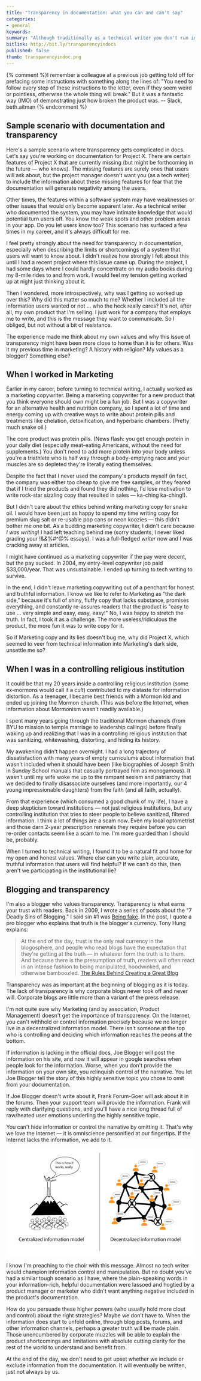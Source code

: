 ```yaml
---
title: "Transparency in documentation: what you can and can't say"
categories:
- general
keywords:
summary: "Although traditionally as a technical writer you don't run into too many ethical scenarios for docs, sometimes you have situations where your ability to be transparent about a system's limitations gets curtailed by marketing or product management. Although it can be frustrating to have your documentation filtered like this, you can take comfort knowing that, given the decentralized nature of information on the web, where users can post information in forums, blogs, or other sites, the information filtered out of your docs will eventually be published online, though most likely not by you."
bitlink: http://bit.ly/transparencyindocs
published: false
thumb: transparencyindoc.png
---
```


{% comment %}I remember a colleague at a previous job getting told off for prefacing some instructions with something along the lines of: "You need to follow every step of these instructions to the letter, even if they seem weird or pointless, otherwise the whole thing will break." But it was a fantastic way (IMO) of demonstrating just how broken the product was. -- Slack, beth.aitman {% endcomment %}

## Sample scenario with documentation and transparency

Here's a sample scenario where transparency gets complicated in docs. Let's say you're working on documentation for Project X. There are certain features of Project X that are currently missing (but might be forthcoming in the future &mdash; who knows). The missing features are surely ones that users will ask about, but the project manager doesn't want you (as a tech writer) to include the information about these missing features for fear that the documentation will generate negativity among the users.

Other times, the features within a software system may have weaknesses or other issues that would only become apparent later. As a technical writer who documented the system, you may have intimate knowledge that would potential turn users off. You know the weak spots and other problem areas in your app. Do you let users know too? This scenario has surfaced a few times in my career, and it's always difficult for me.

I feel pretty strongly about the need for transparency in documentation, especially when describing the limits or shortcomings of a system that users will want to know about. I didn't realize how strongly I felt about this until I had a recent project where this issue came up. During the project, I had some days where I could hardly concentrate on my audio books during my 8-mile rides to and from work. I would feel my tension getting worked up at night just thinking about it.

Then I wondered, more introspectively, why was I getting so worked up over this? Why did this matter so much to me? Whether I included all the information users wanted or not ... who the heck really cares? It's not, after all, my own product that I'm selling. I just work for a company that employs me to write, and this is the message they want to communicate. So I obliged, but not without a bit of resistance.

The experience made me think about my own values and why this issue of transparency might have been more close to home than it is for others. Was it my previous time in marketing? A history with religion? My values as a blogger? Something else?

## When I worked in Marketing

Earlier in my career, before turning to technical writing, I actually worked as a marketing copywriter. Being a marketing copywriter for a new product that you think everyone should own might be a fun job. But I was a copywriter for an alternative health and nutrition company, so I spent a lot of time and energy coming up with creative ways to write about protein pills and treatments like chelation, detoxification, and hyperbaric chambers. (Pretty much snake oil.)

The core product was protein pills. (News flash: you get enough protein in your daily diet (especially meat-eating Americans, without the need for supplements.) You don't need to add more protein into your body unless you're a triathlete who is half way through a body-emptying race and your muscles are so depleted they're literally eating themselves.

Despite the fact that I never used the company's products myself (in fact, the company was either too cheap to give me free samples, or they feared that if I tried the products and found they did nothing, I'd lose motivation to write rock-star sizzling copy that resulted in sales &mdash; ka-ching ka-ching!).

But I didn't care about the ethics behind writing marketing copy for snake oil. I would have been just as happy to spend my time writing copy for premium slug salt or re-usable pop cans or neon koozies &mdash; this didn't bother me one bit. As a budding marketing copywriter, I  didn't care because *I was writing*! I had left teaching behind me (sorry students, I never liked grading your !&*&*%#^@% essays). I was a full-fledged *writer* now and I was cracking away at articles.

I might have continued as a marketing copywriter if the pay were decent, but the pay sucked. In 2004, my entry-level copywriter job paid $33,000/year. That was unsustainable. I ended up turning to tech writing to survive.

In the end, I didn't leave marketing copywriting out of a penchant for honest and truthful information. I know we like to refer to Marketing as "the dark side," because it's full of shiny, fluffy copy that lacks substance, promises everything, and constantly re-assures readers that the product is "easy to use ... very simple and easy, easy, easy!" No, I was happy to stretch the truth. In fact, I took it as a challenge. The more useless/ridiculous the product, the more fun it was to write copy for it.

So if Marketing copy and its lies doesn't bug me, why did Project X, which seemed to veer from technical information into Marketing's dark side, unsettle me so?

## When I was in a controlling religious institution

It could be that my 20 years inside a controlling religious institution (some ex-mormons would call it a *cult*) contributed to my distaste for information distortion. As a teenager, I became best friends with a Mormon kid and ended up joining the Mormon church. (This was before the Internet, when information about Mormonism wasn't readily available.)

I spent many years going through the traditional Mormon channels (from BYU to mission to temple marriage to leadership callings) before finally waking up and realizing that I was in a controlling religious institution that was sanitizing, whitewashing, distorting, and hiding its history.

My awakening didn't happen overnight. I had a long trajectory of dissatisfaction with many years of empty curriculums about information that wasn't included when it should have been (like biographies of Joseph Smith in Sunday School manuals that casually portrayed him as monogamous). It wasn't until my wife woke me up to the rampant sexism and patriarchy that we decided to finally disassociate ourselves (and more importantly, our 4 young impressionable daughters) from the faith (and all faith, actually).

From that experience (which consumed a good chunk of my life), I have a deep skepticism toward institutions &mdash; not just religious institutions, but any controlling institution that tries to steer people to believe sanitized, filtered information. I think a lot of things are a scam now. Even my local optometrist and those darn 2-year prescription renewals they require before you can re-order contacts seem like a scam to me. I'm more guarded than I should be, probably.

When I turned to technical writing, I found it to be a natural fit and home for my open and honest values. Where else can you write plain, accurate, truthful information that users will find helpful? If we can't do this, then aren't we participating in the institutional lie?

## Blogging and transparency

I'm also a blogger who values transparency. Transparency is what earns your trust with readers. Back in 2009, I wrote a series of posts about the "7 Deadly Sins of Blogging." I said sin #1 was [Being fake](http://idratherbewriting.com/2009/09/15/seven-deadly-sins-of-blogging-1-being-fake/). In the post, I quote a pro blogger who explains that truth is the blogger's currency. Tony Hung explains:

> At the end of the day, trust is the only real currency in the blogosphere, and people who read blogs have the expectation that they're getting at the truth — in whatever form the truth is to them. And because there is the presumption of truth, readers will often react in an intense fashion to being manipulated, hoodwinked, and otherwise bamboozled. [The Rules Behind Creating a Great Blog](https://problogger.com/the-rules-behind-creating-a-great-blog/)

Transparency was as important at the beginning of blogging as it is today. The lack of transparency is why corporate blogs never took off and never will. Corporate blogs are little more than a variant of the press release.

I'm not quite sure why Marketing (and by association, Product Management) doesn't get the importance of transparency. On the Internet, you can't withhold or control information precisely because we no longer live in a decentralized information model. There isn't someone at the top who is controlling and deciding which information reaches the peons at the bottom.

If information is lacking in the official docs, Joe Blogger will post the information on his site, and now it will appear in google searches when people look for the information. Worse, when you don't provide the information on your own site, you relinquish control of the narrative. You let Joe Blogger tell the story of this highly sensitive topic you chose to omit from your documentation.

If Joe Blogger doesn't write about it, Frank Forum-Goer will ask about it in the forums. Then your support team will provide the information. Frank will reply with clarifying questions, and you'll have a nice long thread full of raw/heated user emotions underling the highly sensitive topic.

You can't hide information or control the narrative by omitting it. That's why we love the Internet &mdash; it is omniscience personified at our fingertips. If the Internet lacks the information, we add to it.

<img src="/images/decentralized_information.png" />

I know I'm preaching to the choir with this message. Almost no tech writer would champion information control and manipulation. But no doubt you've had a similar tough scenario as I have, where the plain-speaking words in your information-rich, helpful documentation were lassoed and hogtied by a product manager or marketer who didn't want anything negative included in the product's documentation.

How do you persuade these higher powers (who usually hold more clout and control) about the right strategies? Maybe we don't have to. When the information does start to unfold online, through blog posts, forums, and other information channels, perhaps a greater truth will be made plain. Those unencumbered by corporate muzzles will be able to explain the product shortcomings and limitations with absolute cutting clarity for the rest of the world to understand and benefit from.  

At the end of the day, we don't need to get upset whether we include or exclude information from the documentation. It will eventually be written, just not always by us.
